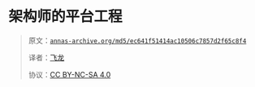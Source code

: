 # 架构师的平台工程

> 原文：[`annas-archive.org/md5/ec641f51414ac10506c7857d2f65c8f4`](https://annas-archive.org/md5/ec641f51414ac10506c7857d2f65c8f4)
> 
> 译者：[飞龙](https://github.com/wizardforcel)
> 
> 协议：[CC BY-NC-SA 4.0](http://creativecommons.org/licenses/by-nc-sa/4.0/)